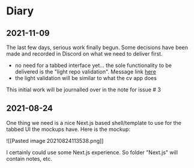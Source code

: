 # Diary

## 2021-11-09

The last few days, serious work finally begun. Some decisions have been made and recorded in Discord on what we need to deliver first.
- no need for a tabbed interface yet... the sole functionality to be delivered is the "light repo validation".  Message link [here](https://discord.com/channels/867746700390563850/906161562287480902/907296957993734165)
- the light validation will be similar to what the cv app does

This initial work will be journalled over in the note for issue # 3

## 2021-08-24

One thing we need is a nice Next.js based shell/template to use for the tabbed UI the mockups have. Here is the mockup:

![[Pasted image 20210824113538.png]]

I certainly could use some Next.js experience. So folder "Next.js" will contain notes, etc.
